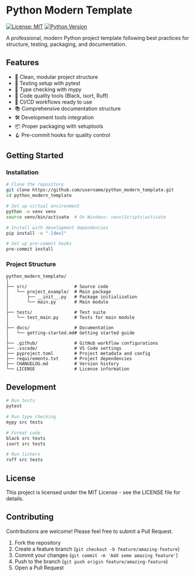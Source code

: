 # Python Modern Template

[![License: MIT](https://img.shields.io/badge/License-MIT-yellow.svg)](https://opensource.org/licenses/MIT)
[![Python Version](https://img.shields.io/badge/python-3.8%2B-blue.svg)](https://www.python.org/downloads/)

A professional, modern Python project template following best practices for structure, testing, packaging, and documentation.

## Features

- 📂 Clean, modular project structure
- 🧪 Testing setup with pytest
- 📝 Type checking with mypy
- 🧹 Code quality tools (Black, isort, Ruff)
- 🔄 CI/CD workflows ready to use
- 📚 Comprehensive documentation structure
- 🛠️ Development tools integration
- 📦 Proper packaging with setuptools
- 🪝 Pre-commit hooks for quality control

## Getting Started

### Installation

```bash
# Clone the repository
git clone https://github.com/username/python_modern_template.git
cd python_modern_template

# Set up virtual environment
python -m venv venv
source venv/bin/activate  # On Windows: venv\Scripts\activate

# Install with development dependencies
pip install -e ".[dev]"

# Set up pre-commit hooks
pre-commit install
```

### Project Structure

```text
python_modern_template/
│
├── src/                  # Source code
│   └── project_example/  # Main package
│       ├── __init__.py   # Package initialization 
│       └── main.py       # Main module
│
├── tests/                # Test suite
│   └── test_main.py      # Tests for main module
│
├── docs/                 # Documentation
│   └── getting-started.md# Getting started guide
│
├── .github/              # GitHub workflow configurations
├── .vscode/              # VS Code settings
├── pyproject.toml        # Project metadata and config
├── requirements.txt      # Project dependencies
├── CHANGELOG.md          # Version history
└── LICENSE               # License information
```

## Development

```bash
# Run tests
pytest

# Run type checking
mypy src tests

# Format code
black src tests
isort src tests

# Run linters
ruff src tests
```

## License

This project is licensed under the MIT License - see the LICENSE file for details.

## Contributing

Contributions are welcome! Please feel free to submit a Pull Request.

1. Fork the repository
2. Create a feature branch (`git checkout -b feature/amazing-feature`)
3. Commit your changes (`git commit -m 'Add some amazing feature'`)
4. Push to the branch (`git push origin feature/amazing-feature`)
5. Open a Pull Request
